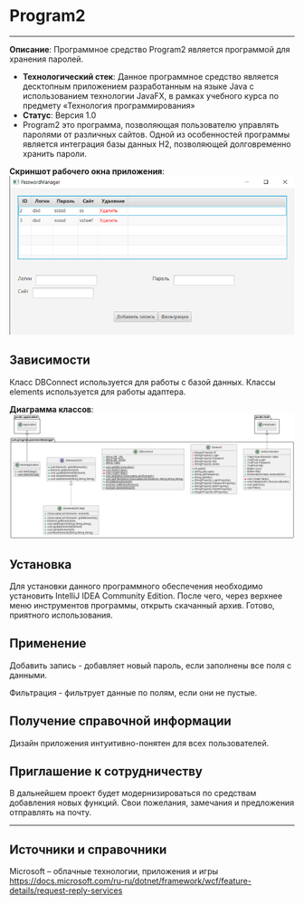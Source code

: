 # Program2
----------------

**Описание**: Программное средство Program2 является программой для хранения паролей. 

  - **Технологический стек**: Данное программное средство является десктопным приложением разработанным на языке Java с использованием технологии JavaFX, в рамках учебного курса по предмету «Технология программирования»
  - **Статус**: Версия 1.0
  - Program2 это программа, позволяющая пользователю управлять паролями от различных сайтов. Одной из особенностей программы является интеграция базы данных H2, позволяющей долговременно хранить пароли.

**Скриншот рабочего окна приложения**:
![alt-текст](https://github.com/Daniilzh12/program2/blob/main/image.png)

## Зависимости

Класс DBConnect используется для работы с базой данных.
Классы elements используется для работы адаптера.

**Диаграмма классов**:
![alt-текст](https://github.com/Daniilzh12/program2/blob/main/pr2D.png)

## Установка

Для установки данного программного обеспечения необходимо установить IntelliJ IDEA Community Edition. После чего, через верхнее меню инструментов программы, открыть скачанный архив.
Готово, приятного использования.

## Применение

Добавить запись - добавляет новый пароль, если заполнены все поля с данными.

Фильтрация - фильтрует данные по полям, если они не пустые.

## Получение справочной информации

Дизайн приложения интуитивно-понятен для всех пользователей.

## Приглашение к сотрудничеству

В дальнейшем проект будет модернизироваться по средствам добавления новых функций.
Свои пожелания, замечания и предложения отправлять на почту.

----

## Источники и справочники
Microsoft – облачные технологии, приложения и игры https://docs.microsoft.com/ru-ru/dotnet/framework/wcf/feature-details/request-reply-services
